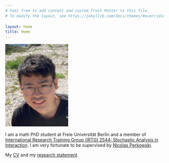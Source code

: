 ```yaml
---
# Feel free to add content and custom Front Matter to this file.
# To modify the layout, see https://jekyllrb.com/docs/themes/#overriding-theme-defaults

layout: home
title: Home
---
```

<div class="image-container">
  <img src="./pictures/selfie.jpg" width="200"/>
</div>

I am a math PhD student at Freie Universität Berlin and a member of [International Research Training Group (IRTG) 2544: Stochastic Analysis in Interaction](https://www3.math.tu-berlin.de/stoch/IRTG/).
I am very fortunate to be supervised by [Nicolas Perkowski](https://www.mi.fu-berlin.de/math/groups/stoch/members/Professors/perkowski.html).

My [CV](/assets/cv/cv_toyomu_matsuda.pdf) and my [research statement](/assets/cv/research_statement_toyomu_matsuda.pdf).


<a href="https://arxiv.org/a/matsuda_t_1.html"><i class="ai ai-arxiv-square ai-2x"></i></a>  <a href="https://orcid.org/0000-0002-2422-0863"><i class="ai ai-orcid-square ai-2x"></i></a> <a href="https://scholar.google.com/citations?hl=en&user=6YeVU1EAAAAJ&view_op=list_works"><i class="ai ai-google-scholar-square ai-2x"></i></a>

<style>
  @media (max-width: 768px) {
    .image-container {
      float: none;
      text-align: center;
      margin: 0 auto;
    }
    .image-container img {
      margin: 0 0 10px 0;
    }
  }
</style>